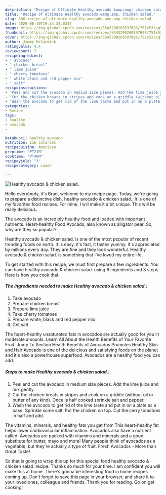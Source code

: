 ```yaml
---
description: "Recipe of Ultimate Healthy avocado &amp;amp; chicken salad."
title: "Recipe of Ultimate Healthy avocado &amp;amp; chicken salad."
slug: 606-recipe-of-ultimate-healthy-avocado-and-amp-chicken-salad
date: 2020-06-10T19:35:34.034Z
image: https://img-global.cpcdn.com/recipes/5543290269597696/751x532cq70/healthy-avocado-chicken-salad-recipe-main-photo.jpg
thumbnail: https://img-global.cpcdn.com/recipes/5543290269597696/751x532cq70/healthy-avocado-chicken-salad-recipe-main-photo.jpg
cover: https://img-global.cpcdn.com/recipes/5543290269597696/751x532cq70/healthy-avocado-chicken-salad-recipe-main-photo.jpg
author: Jimmy McCormick
ratingvalue: 4.4
reviewcount: 7
recipeingredient:
- " avocado"
- " chicken breast"
- " lime juice"
- " cherry tomatoes"
- " white black and red pepper mix"
- " salt"
recipeinstructions:
- "Peel and cut the avocado in medium size pieces. Add the lime juice and mix gently."
- "Cut the chicken breats in stripes and cook on a griddle (without oil or butter of any kind). Once is half cooked sprinkle salt and pepper."
- "Wash the avocado to get rid of the lime taste and put in on a plate as a base. Sprinkle some salt. Put fhe chicken on top. Cut the cerry tomatoes in half and add."
categories:
- Recipe
tags:
- healthy
- avocado
- 

katakunci: healthy avocado  
nutrition: 116 calories
recipecuisine: American
preptime: "PT21M"
cooktime: "PT40M"
recipeyield: "3"
recipecategory: Lunch

---
```



![Healthy avocado &amp; chicken salad.](https://img-global.cpcdn.com/recipes/5543290269597696/751x532cq70/healthy-avocado-chicken-salad-recipe-main-photo.jpg)

Hello everybody, it's Brad, welcome to my recipe page. Today, we're going to prepare a distinctive dish, healthy avocado &amp; chicken salad.. It is one of my favorites food recipes. For mine, I will make it a bit unique. This will be really delicious.

The avocado is an incredibly healthy food and loaded with important nutrients. Heart-healthy Food Avocado, also known as alligator pear. So, why are they so popular?

Healthy avocado &amp; chicken salad. is one of the most popular of recent trending foods on earth. It is easy, it's fast, it tastes yummy. It's appreciated by millions every day. They are fine and they look wonderful. Healthy avocado &amp; chicken salad. is something that I've loved my entire life.


To get started with this recipe, we must first prepare a few ingredients. You can have healthy avocado &amp; chicken salad. using 6 ingredients and 3 steps. Here is how you cook that.

<!--inarticleads1-->

##### The ingredients needed to make Healthy avocado &amp; chicken salad.:

1. Take  avocado
1. Prepare  chicken breast
1. Prepare  lime juice
1. Take  cherry tomatoes
1. Prepare  white, black and red pepper mix
1. Get  salt


The heart-healthy unsaturated fats in avocados are actually good for you in moderate amounts. Learn All About the Health Benefits of Your Favorite Fruit. Jump To Section Health Benefits of Avocados Promotes Healthy Skin and Hair Avocado is one of the delicious and satisfying foods on the planet and it&#39;s also a powerhouse superfood. Avocados are a healthy food you can add. 

<!--inarticleads2-->

##### Steps to make Healthy avocado &amp; chicken salad.:

1. Peel and cut the avocado in medium size pieces. Add the lime juice and mix gently.
1. Cut the chicken breats in stripes and cook on a griddle (without oil or butter of any kind). Once is half cooked sprinkle salt and pepper.
1. Wash the avocado to get rid of the lime taste and put in on a plate as a base. Sprinkle some salt. Put fhe chicken on top. Cut the cerry tomatoes in half and add.


The vitamins, minerals, and healthy fats you get from This heart-healthy fat helps lower cardiovascular inflammation. Avocados also have a nutrient called. Avocados are packed with vitamins and minerals and a good substitute for butter, mayo and more! Many people think of avocados as a vegetable, but they&#39;re actually a type of fruit. Fresh Avocados - More than Great Taste! 

So that is going to wrap this up for this special food healthy avocado &amp; chicken salad. recipe. Thanks so much for your time. I am confident you will make this at home. There's gonna be interesting food in home recipes coming up. Don't forget to save this page in your browser, and share it to your loved ones, colleague and friends. Thank you for reading. Go on get cooking!
